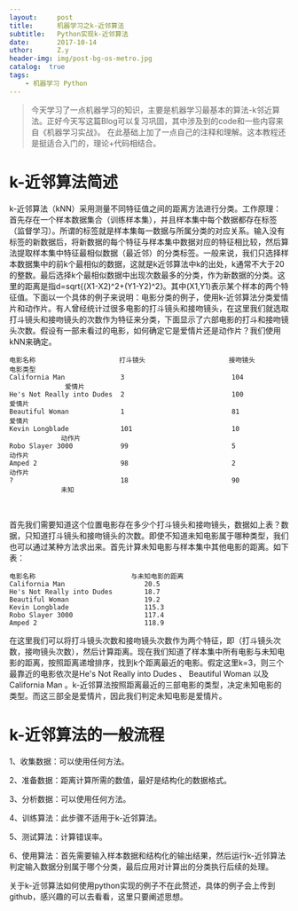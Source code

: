 ```yaml
--- 
layout:     post 
title:      机器学习之k-近邻算法
subtitle:   Python实现k-近邻算法
date:       2017-10-14
uthor:      Z.y 
header-img: img/post-bg-os-metro.jpg
catalog:  true
tags: 
    - 机器学习 Python
---
```




>今天学习了一点机器学习的知识，主要是机器学习最基本的算法-k邻近算法。正好今天写这篇Blog可以复习巩固，其中涉及到的code和一些内容来自《机器学习实战》。
在此基础上加了一点自己的注释和理解。这本教程还是挺适合入门的，理论+代码相结合。

# k-近邻算法简述
k-近邻算法（kNN）采用测量不同特征值之间的距离方法进行分类。工作原理：首先存在一个样本数据集合（训练样本集），并且样本集中每个数据都存在标签（监督学习）。所谓的标签就是样本集每一数据与所属分类的对应关系。输入没有标签的新数据后，将新数据的每个特征与样本集中数据对应的特征相比较，然后算法提取样本集中特征最相似数据（最近邻）的分类标签。一般来说，我们只选择样本数据集中的前k个最相似的数据，这就是k近邻算法中k的出处，k通常不大于20的整数。最后选择k个最相似数据中出现次数最多的分类，作为新数据的分类。这里的距离是指d=sqrt{(X1-X2)^2+(Y1-Y2)^2}。其中(X1,Y1)表示某个样本的两个特征值。下面以一个具体的例子来说明：电影分类的例子，使用k-近邻算法分类爱情片和动作片。有人曾经统计过很多电影的打斗镜头和接吻镜头，在这里我们就选取打斗镜头和接吻镜头的次数作为特征来分类，下面显示了六部电影的打斗和接吻镜头次数。假设有一部未看过的电影，如何确定它是爱情片还是动作片？我们使用kNN来确定。

    电影名称                     打斗镜头                     接吻镜头                     电影类型 
    California Man              3                           104                         爱情片
    He's Not Really into Dudes  2                           100                         爱情片
    Beautiful Woman             1                           81                          爱情片
    Kevin Longblade             101                         10                          动作片
    Robo Slayer 3000            99                          5                           动作片
    Amped 2                     98                          2                           动作片
    ?                           18                          90                          未知
                    

首先我们需要知道这个位置电影存在多少个打斗镜头和接吻镜头，数据如上表？数据，只知道打斗镜头和接吻镜头的次数。即使不知道未知电影属于哪种类型，我们也可以通过某种方法求出来。首先计算未知电影与样本集中其他电影的距离。如下表：


    电影名称                        与未知电影的距离
    California Man                    20.5
    He's Not Really into Dudes        18.7
    Beautiful Woman                   19.2
    Kevin Longblade                   115.3
    Robo Slayer 3000                  117.4
    Amped 2                           118.9
    
                    
在这里我们可以将打斗镜头次数和接吻镜头次数作为两个特征，即（打斗镜头次数，接吻镜头次数），然后计算距离。现在我们知道了样本集中所有电影与未知电影的距离，按照距离递增排序，找到k个距离最近的电影。假定这里k=3，则三个最靠近的电影依次是He's Not Really into Dudes 、 Beautiful Woman 以及California Man 。k-近邻算法按照距离最近的三部电影的类型，决定未知电影的类型。而这三部全是爱情片，因此我们判定未知电影是爱情片。

# k-近邻算法的一般流程
1、收集数据：可以使用任何方法。

2、准备数据：距离计算所需的数值，最好是结构化的数据格式。

3、分析数据：可以使用任何方法。

4、训练算法：此步骤不适用于k-近邻算法。

5、测试算法：计算错误率。

6、使用算法：首先需要输入样本数据和结构化的输出结果，然后运行k-近邻算法判定输入数据分别属于哪个分类，最后应用对计算出的分类执行后续的处理。

关于k-近邻算法如何使用python实现的例子不在此赘述，具体的例子会上传到github，感兴趣的可以去看看，这里只要阐述思想。

